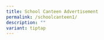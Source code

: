 ```yaml
---
title: School Canteen Advertisement
permalink: /schoolcanteen1/
description: ""
variant: tiptap
---
```

<h3></h3>
<p></p>